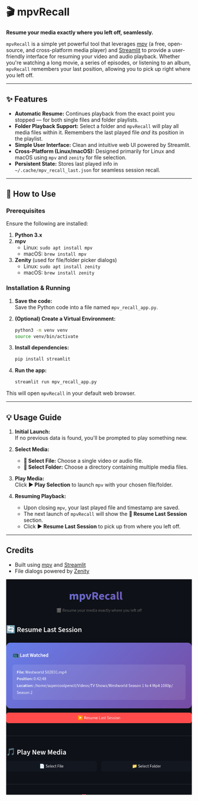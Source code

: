 # 🎬 mpvRecall

**Resume your media exactly where you left off, seamlessly.**

`mpvRecall` is a simple yet powerful tool that leverages [mpv](https://mpv.io/) (a free, open-source, and cross-platform media player) and [Streamlit](https://streamlit.io/) to provide a user-friendly interface for resuming your video and audio playback. Whether you're watching a long movie, a series of episodes, or listening to an album, `mpvRecall` remembers your last position, allowing you to pick up right where you left off.

---

## ✨ Features

- **Automatic Resume:** Continues playback from the exact point you stopped — for both single files and folder playlists.  
- **Folder Playback Support:** Select a folder and `mpvRecall` will play all media files within it. Remembers the last played file *and* its position in the playlist.  
- **Simple User Interface:** Clean and intuitive web UI powered by Streamlit.  
- **Cross-Platform (Linux/macOS):** Designed primarily for Linux and macOS using `mpv` and `zenity` for file selection.  
- **Persistent State:** Stores last played info in `~/.cache/mpv_recall_last.json` for seamless session recall.

---

## 🚀 How to Use

### Prerequisites

Ensure the following are installed:

1. **Python 3.x**  
2. **mpv**  
   - Linux: `sudo apt install mpv`  
   - macOS: `brew install mpv`  
3. **Zenity** (used for file/folder picker dialogs)  
   - Linux: `sudo apt install zenity`  
   - macOS: `brew install zenity`  

### Installation & Running

1. **Save the code:**  
   Save the Python code into a file named `mpv_recall_app.py`.

2. **(Optional) Create a Virtual Environment:**

    ```bash
    python3 -m venv venv
    source venv/bin/activate
    ```

3. **Install dependencies:**

    ```bash
    pip install streamlit
    ```

4. **Run the app:**

    ```bash
    streamlit run mpv_recall_app.py
    ```

This will open `mpvRecall` in your default web browser.

---

## 💡 Usage Guide

1. **Initial Launch:**  
   If no previous data is found, you'll be prompted to play something new.

2. **Select Media:**  
   - **📄 Select File:** Choose a single video or audio file.  
   - **📁 Select Folder:** Choose a directory containing multiple media files.  

3. **Play Media:**  
   Click **▶️ Play Selection** to launch `mpv` with your chosen file/folder.

4. **Resuming Playback:**  
   - Upon closing `mpv`, your last played file and timestamp are saved.  
   - The next launch of `mpvRecall` will show the **🔄 Resume Last Session** section.  
   - Click **▶️ Resume Last Session** to pick up from where you left off.


---

## Credits

- Built using [mpv](https://mpv.io/) and [Streamlit](https://streamlit.io/)  
- File dialogs powered by [Zenity](https://help.gnome.org/users/zenity/stable/index.html.en)

![App Screenshot](demo.png)

